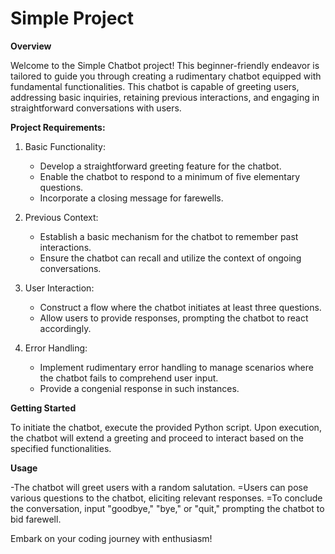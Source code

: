 # Simple Project

**Overview**

Welcome to the Simple Chatbot project! This beginner-friendly endeavor is tailored to guide you through creating a rudimentary chatbot equipped with fundamental functionalities. This chatbot is capable of greeting users, addressing basic inquiries, retaining previous interactions, and engaging in straightforward conversations with users.

**Project Requirements:**

1. Basic Functionality:
   - Develop a straightforward greeting feature for the chatbot.
   - Enable the chatbot to respond to a minimum of five elementary questions.
   - Incorporate a closing message for farewells.

2. Previous Context:
   - Establish a basic mechanism for the chatbot to remember past interactions.
   - Ensure the chatbot can recall and utilize the context of ongoing conversations.

3. User Interaction:
   - Construct a flow where the chatbot initiates at least three questions.
   - Allow users to provide responses, prompting the chatbot to react accordingly.

4. Error Handling:
   - Implement rudimentary error handling to manage scenarios where the chatbot fails to comprehend user input.
   - Provide a congenial response in such instances.

**Getting Started**

To initiate the chatbot, execute the provided Python script. Upon execution, the chatbot will extend a greeting and proceed to interact based on the specified functionalities.

**Usage**

-The chatbot will greet users with a random salutation.
=Users can pose various questions to the chatbot, eliciting relevant responses.
=To conclude the conversation, input "goodbye," "bye," or "quit," prompting the chatbot to bid farewell.

Embark on your coding journey with enthusiasm!
